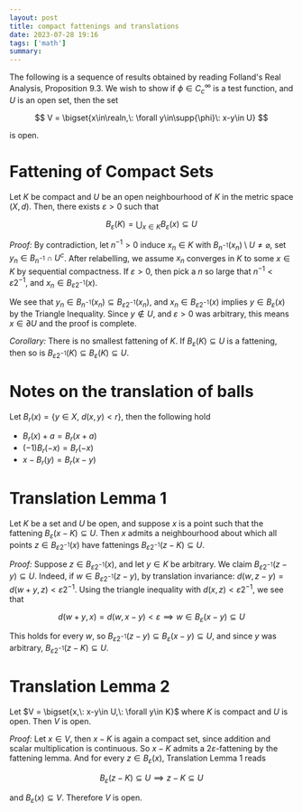 ```yaml
---
layout: post
title: compact fattenings and translations
date: 2023-07-28 19:16
tags: ['math']
summary: 
---
```

The following is a sequence of results obtained by reading Folland's Real Analysis, Proposition 9.3. We wish to show if $\phi\in C_c^\infty$ is a test function, and $U$ is an open set, then the set 

$$
V = \bigset{x\in\realn,\: \forall y\in\supp{\phi}\: x-y\in U}
$$

is open. 

# Fattening of Compact Sets
Let $K$ be compact and $U$ be an open neighbourhood of $K$ in the metric space $(X, d)$. Then, there exists $\varepsilon>0$ such that

$$
B_\varepsilon(K)=\bigcup_{x\in K} B_\varepsilon(x)\subseteq U
$$

*Proof:* By contradiction, let $n^{-1}>0$ induce $x_n\in K$ with $B_{n^{-1}}(x_n)\setminus U\neq\varnothing$, set $y_n\in B_{n^{-1}}\cap U^c$. After relabelling, we assume $x_n$ converges in $K$ to some $x\in K$ by sequential compactness. If $\varepsilon>0$, then pick a $n$ so large that $n^{-1}<\varepsilon 2^{-1}$, and $x_n\in B_{\varepsilon 2^{-1}}(x)$. 

We see that $y_n\in B_{n^{-1}}(x_n)\subseteq B_{\varepsilon 2^{-1}}(x_n)$, and $x_n\in B_{\varepsilon 2^{-1}}(x)$ implies $y\in B_\varepsilon(x)$ by the Triangle Inequality. Since $y\notin U$, and $\varepsilon>0$ was arbitrary, this means $x\in \partial U$ and the proof is complete.

*Corollary:* There is no smallest fattening of $K$. If $B_\varepsilon(K)\subseteq U$ is a fattening, then so is $B_{\varepsilon 2^{-1}}(K)\subseteq B_{\varepsilon}(K)\subseteq U$.

# Notes on the translation of balls
Let $B_r(x) = \{y\in X,\: d(x,y)< r\}$, then the following hold

- $B_r(x) + a = B_r(x+a)$
- $(-1)B_r(-x) = B_r(-x)$
- $x-B_r(y) = B_r(x-y)$

# Translation Lemma 1
Let $K$ be a set and $U$ be open, and suppose $x$ is a point such that the fattening $B_\varepsilon(x-K)\subseteq U$. Then $x$ admits a neighbourhood about which all points $z\in B_{\varepsilon 2^{-1}}(x)$ have fattenings $B_{\varepsilon 2^{-1}}(z-K)\subseteq U$. 

*Proof:* Suppose $z\in B_{\varepsilon 2^{-1}}(x)$, and let $y\in K$ be arbitrary. We claim $B_{\varepsilon 2^{-1}}(z-y)\subseteq U$. Indeed, if $w\in B_{\varepsilon 2^{-1}}(z-y)$, by translation invariance: $d(w,z-y) = d(w+y,z)<\varepsilon 2^{-1}$. Using the triangle inequality with $d(x,z)<\varepsilon 2^{-1}$, we see that 

$$
d(w+y, x)= d(w,x-y)<\varepsilon\implies w\in B_{\varepsilon}(x-y)\subseteq U
$$

This holds for every $w$, so $B_{\varepsilon 2^{-1}}(z-y)\subseteq B_{\varepsilon}(x-y)\subseteq U$, and since $y$ was arbitrary, $B_{\varepsilon 2^{-1}}(z-K)\subseteq U$. 

# Translation Lemma 2
Let $V = \bigset{x,\: x-y\in U,\: \forall y\in K}$ where $K$ is compact and $U$ is open. Then $V$ is open.

*Proof:* Let $x\in V$, then $x-K$ is again a compact set, since addition and scalar multiplication is continuous. So $x-K$ admits a $2\varepsilon$-fattening by the fattening lemma. And for every $z\in B_\varepsilon(x)$, Translation Lemma 1 reads 

$$
B_\varepsilon(z-K)\subseteq U\implies z-K\subseteq U
$$

and $B_{\varepsilon}(x)\subseteq V$. Therefore $V$ is open.